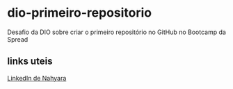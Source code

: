 # dio-primeiro-repositorio
Desafio da DIO sobre criar o primeiro repositório no GitHub no Bootcamp da Spread


## links uteis 
[LinkedIn de Nahyara](https://www.linkedin.com/in/nahyarabs/)
